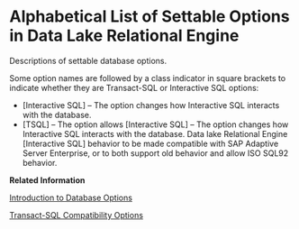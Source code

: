 <!-- loioa62bc88f84f21015bdf4a6ad43698abe -->

# Alphabetical List of Settable Options in Data Lake Relational Engine

Descriptions of settable database options.

Some option names are followed by a class indicator in square brackets to indicate whether they are Transact-SQL or Interactive SQL options:

-   \[Interactive SQL\] – The option changes how Interactive SQL interacts with the database.
-   \[TSQL\] – The option allows \[Interactive SQL\] – The option changes how Interactive SQL interacts with the database. Data lake Relational Engine \[Interactive SQL\] behavior to be made compatible with SAP Adaptive Server Enterprise, or to both support old behavior and allow ISO SQL92 behavior.

**Related Information**  


[Introduction to Database Options](introduction-to-database-options-a629640.md "Database options control many aspects of database behavior including compatibility, error handling, and concurrency.")

[Transact-SQL Compatibility Options](transact-sql-compatibility-options-a62b3bb.md "Transact-SQL compatibility options allow data lake Relational Engine behavior to be compatible with SAP Adaptive Server Enterprise, or to both support old behavior and allow ISO SQL92 behavior.")

